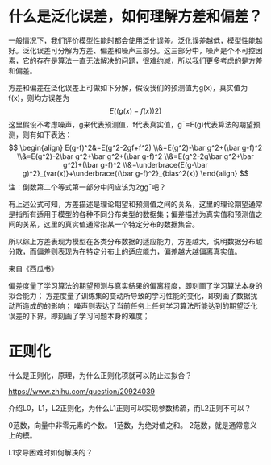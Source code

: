 

# 什么是泛化误差，如何理解方差和偏差？

一般情况下，我们评价模型性能时都会使用泛化误差。泛化误差越低，模型性能越好。泛化误差可分解为方差、偏差和噪声三部分。这三部分中，噪声是个不可控因素，它的存在是算法一直无法解决的问题，很难约减，所以我们更多考虑的是方差和偏差。

 方差和偏差在泛化误差上可做如下分解，假设我们的预测值为g(x)，真实值为f(x)，则均方误差为
$$
E((g(x)−f(x))2)
$$
这里假设不考虑噪声，g来代表预测值，f代表真实值，g¯=E(g)代表算法的期望预测，则有如下表达：
$$
\begin{align}
E(g-f)^2&=E(g^2-2gf+f^2)
\\&=E(g^2)-\bar g^2+(\bar g-f)^2
\\&=E(g^2)-2\bar g^2+\bar g^2+(\bar g-f)^2
\\&=E(g^2-2g\bar g^2+\bar g^2)+(\bar g-f)^2
\\&=\underbrace{E(g-\bar g)^2}_{var(x)}+\underbrace{(\bar g-f)^2}_{bias^2(x)}
\end{align}
$$
注：倒数第二个等式第一部分中间应该为2gg¯吧？

有上述公式可知，方差描述是理论期望和预测值之间的关系，这里的理论期望通常是指所有适用于模型的各种不同分布类型的数据集；偏差描述为真实值和预测值之间的关系，这里的真实值通常指某一个特定分布的数据集合。

所以综上方差表现为模型在各类分布数据的适应能力，方差越大，说明数据分布越分散，而偏差则表现为在特定分布上的适应能力，偏差越大越偏离真实值。



来自《西瓜书》

偏差度量了学习算法的期望预测与真实结果的偏离程度，即刻画了学习算法本身的拟合能力；
方差度量了训练集的变动所导致的学习性能的变化，即刻画了数据扰动所造成的的影响；
噪声则表达了当前任务上任何学习算法所能达到的期望泛化误差的下界，即刻画了学习问题本身的难度；



# 正则化

什么是正则化，原理，为什么正则化项就可以防止过拟合？

https://www.zhihu.com/question/20924039

介绍L0，L1，L2正则化，为什么L1正则可以实现参数稀疏，而L2正则不可以？

0范数，向量中非零元素的个数。
1范数，为绝对值之和。
2范数，就是通常意义上的模。

L1求导困难时如何解决的？
